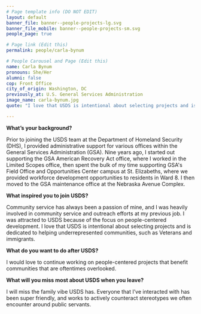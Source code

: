 ```yaml
---
# Page template info (DO NOT EDIT)
layout: default
banner_file: banner--people-projects-lg.svg
banner_file_mobile: banner--people-projects-sm.svg
people_page: true

# Page link (Edit this)
permalink: people/carla-bynum

# People Carousel and Page (Edit this)
name: Carla Bynum
pronouns: She/Her
alumni: false
cop: Front Office
city_of_origin: Washington, DC
previously_at: U.S. General Services Administration
image_name: carla-bynum.jpg
quote: "I love that USDS is intentional about selecting projects and is dedicated to helping underrepresented communities, such as veterans and immigrants."

---
```


**What’s your background?**

Prior to joining the USDS team at the Department of Homeland Security (DHS), I provided administrative support for various offices within the General Services Administration (GSA). Nine years ago, I started out supporting the GSA American Recovery Act office, where I worked in the Limited Scopes office, then spent the bulk of my time supporting GSA's Field Office and Opportunities Center campus at St. Elizabeths, where we provided workforce development opportunities to residents in Ward 8. I then moved to the GSA maintenance office at the Nebraska Avenue Complex.

**What inspired you to join USDS?**

Community service has always been a passion of mine, and I was heavily involved in community service and outreach efforts at my previous job. I was attracted to USDS because of the focus on people-centered development. I love that USDS is intentional about selecting projects and is dedicated to helping underrepresented communities, such as Veterans and immigrants.

**What do you want to do after USDS?**

I would love to continue working on people-centered projects that benefit communities that are oftentimes overlooked.

**What will you miss most about USDS when you leave?**

I will miss the family vibe USDS has. Everyone that I’ve interacted with has been super friendly, and works to actively counteract stereotypes we often encounter around public servants.
